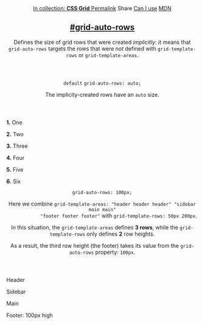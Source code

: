 <section id="grid-auto-rows" class="property">
  <header class="property__header">
    <nav class="property__links">
      <a class="property__collection" href="/css-grid/">
        In collection: <strong>CSS Grid</strong>
      </a>
      <a class="property__links-direct" href="/property/grid-auto-rows/" data-property-name="grid-auto-rows"
        data-tooltip="Single page for this property">Permalink</a>
      <a class="property__share" data-tooltip="Share on Twitter or Facebook"
        data-property-name="grid-auto-rows">Share</a>
      <a target="_blank" href="http://caniuse.com/#feat=css-grid" data-tooltip="See on Can I use..." rel="external">Can
        I use</a>
      <a target="_blank" href="https://developer.mozilla.org/en/docs/Web/CSS/grid-auto-rows"
        data-tooltip="See on Mozilla Developer Network" rel="external">MDN</a>
    </nav>
    <h2 class="property__name">
      <a href="#grid-auto-rows"><span>#</span>grid-auto-rows</a>
    </h2>
    <div class="property__description">
      <p>Defines the size of grid rows that were created <em>implicitly</em>: it means that <code>grid-auto-rows</code>
        targets the rows that were <em>not</em> defined with <code>grid-template-rows</code> or
        <code>grid-template-areas</code>.</p>
    </div>
  </header>
  <section class="example">
    <header class="example__header">
      <p class="example__name">
        <code class="example--default" data-tooltip="This is the property's default value">default</code>
        <code class="example--value" data-tooltip="Click to copy"
          data-clipboard-text="grid-auto-rows: auto;">grid-auto-rows: auto;</code>
      </p>
      <div class="example__description">
        <p>The implicity-created rows have an <code>auto</code> size.</p>
      </div>
    </header>
    <aside class="example__preview">
      <div class="example__browser"><i></i><i></i><i></i></div>
      <div class="example__output">
        <div class="example__output-div grid-auto-rows " id="grid-auto-rows-auto">
          <p class="block block--alpha"><strong>1.</strong> One</p>
          <p class="block block--beta"><strong>2.</strong> Two</p>
          <p class="block block--pink"><strong>3.</strong> Three</p>
          <p class="block block--yellow"><strong>4.</strong> Four</p>
          <p class="block block--orange"><strong>5.</strong> Five</p>
          <p class="block block--purple"><strong>6.</strong> Six</p>
        </div>
      </div>
    </aside>
  </section>
  <section class="example">
    <header class="example__header">
      <p class="example__name">
        <code class="example--value" data-tooltip="Click to copy"
          data-clipboard-text="grid-auto-rows: 100px;">grid-auto-rows: 100px;</code>
      </p>
      <div class="example__description">
        <p>Here we combine <code>grid-template-areas: &quot;header header header&quot; &quot;sidebar main main&quot;
            &quot;footer footer footer&quot;</code> with <code>grid-template-rows: 50px 200px</code>.</p>
        <p>In this situation, the <code>grid-template-areas</code> defines <strong>3 rows</strong>, while the
          <code>grid-template-rows</code> only defines <strong>2</strong> row heights.</p>
        <p>As a result, the third row height (the footer) takes its value from the <code>grid-auto-rows</code> property:
          <code>100px</code>.</p>
      </div>
    </header>
    <aside class="example__preview">
      <div class="example__browser"><i></i><i></i><i></i></div>
      <div class="example__output">
        <div class="example__output-div grid-auto-rows " id="grid-auto-rows-100px">
          <p class="block block--alpha">Header</p>
          <p class="block block--beta">Sidebar</p>
          <p class="block block--pink">Main</p>
          <p class="block block--yellow">Footer: 100px high</p>
        </div>
      </div>
    </aside>
  </section>
</section>
